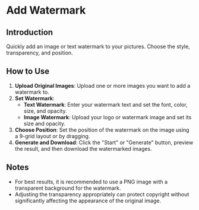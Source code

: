 # Add Watermark

## Introduction

Quickly add an image or text watermark to your pictures. Choose the style, transparency, and position.

## How to Use

1.  **Upload Original Images**: Upload one or more images you want to add a watermark to.
2.  **Set Watermark**:
    -   **Text Watermark**: Enter your watermark text and set the font, color, size, and opacity.
    -   **Image Watermark**: Upload your logo or watermark image and set its size and opacity.
3.  **Choose Position**: Set the position of the watermark on the image using a 9-grid layout or by dragging.
4.  **Generate and Download**: Click the "Start" or "Generate" button, preview the result, and then download the watermarked images.

## Notes

- For best results, it is recommended to use a PNG image with a transparent background for the watermark.
- Adjusting the transparency appropriately can protect copyright without significantly affecting the appearance of the original image.
